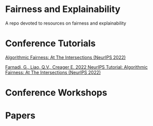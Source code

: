 # Fairness and Explainability
A repo devoted to resources on fairness and explainability

# Conference Tutorials

[Algorithmic Fairness: At The Intersections (NeurIPS 2022)](https://neurips.cc/virtual/2022/tutorial/55815)

[Farnadi, G., Liao, Q.V., Creager E. 2022 NeurIPS Tutorial: Algorithmic Fairness: At The Intersections (NeurIPS 2022)](https://neurips.cc/virtual/2022/tutorial/55815)


# Conference Workshops

# Papers

